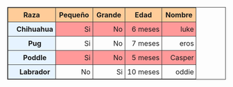 <html>
<head>
<meta charset="utf-8" />
<title>Selectores avanzados en una tabla</title>
<style>
table, tr, th, td {
  border: 1px solid #333;
  line-height: 2em;
}
th {
  background-color: #FFCC99;
  padding: 0 .5em;
}
td {
  padding: 0 .3em;
}
th.chihuahua {
  background: #E6F3FF;
  padding: 0 .3em 0 1.2em;
}
th.pug {
  background: #E6F3FF;
  padding: 0 .3em 0 1.2em;
}
th.poddle {
  background: #E6F3FF;
  padding: 0 .3em 0 1.2em;
}
th.labrador {
  background: #E6F3FF;
  padding: 0 .3em 0 1.2em;
}
tr:nth-child(n+1) td {
  text-align: right;
}
tr:nth-child(2n) {
  background-color: #FF9999;
}
tr:hover {
  background: #66FF66;
}
</style>
</head>
<body>
<table>
  <tr>
    <th>Raza</th>
    <th>Pequeño</th>
    <th>Grande</th>
    <th>Edad</th>
    <th>Nombre</th>
  </tr>
  <tr>
    <th class="chihuahua">Chihuahua</th>
    <td>Si</td>
    <td>No</td>
    <td>6 meses</td>
    <td>luke</td>
  </tr>
  <tr>
    <th class="pug">Pug</th>
    <td>Si</td>
    <td>No</td>
    <td>7 meses</td>
    <td>eros</td>
  </tr>
  <tr>
    <th class="poddle">Poddle</th>
    <td>Si</td>
    <td>No</td>
    <td>5 meses</td>
    <td>Casper</td>
  </tr>
  <tr>
    <th class="labrador">Labrador</th>
    <td>No</td>
    <td>Si</td>
    <td>10 meses</td>
    <td>oddie</td>
  </tr>
</table>
</body>
</html>
